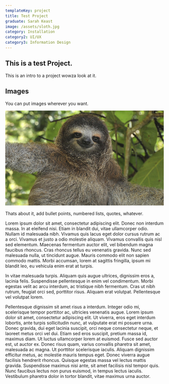 ```yaml
---
templateKey: project
title: Test Project
graduate: Sarah Keast
image: /assets/sloth.jpg
category: Installation
category2: UI/UX
category3: Information Design
---
```

## This is a test Project.

This is an intro to a project wowza look at it.

## Images

You can put images wherever you want. 

![whatever alt text its a sloth](../assets/sloth.jpg)

Thats about it, add bullet points, numbered lists, quotes, whatever.

Lorem ipsum dolor sit amet, consectetur adipiscing elit. Donec non interdum massa. In at eleifend nisi. Etiam in blandit dui, vitae ullamcorper odio. Nullam id malesuada nibh. Vivamus quis lacus eget dolor cursus rutrum ac a orci. Vivamus et justo a odio molestie aliquam. Vivamus convallis quis nisl sed elementum. Maecenas fermentum auctor elit, vel bibendum magna faucibus rhoncus. Cras rhoncus tellus eu venenatis gravida. Nunc sed malesuada nulla, ut tincidunt augue. Mauris commodo elit non sapien commodo mattis. Morbi accumsan, lorem at sagittis fringilla, ipsum mi blandit leo, eu vehicula enim erat at turpis.

In vitae malesuada turpis. Aliquam quis augue ultrices, dignissim eros a, lacinia felis. Suspendisse pellentesque in enim vel condimentum. Morbi egestas velit ac arcu interdum, ac tristique nibh fermentum. Cras ut nibh rutrum, feugiat orci sed, porttitor risus. Aliquam erat volutpat. Pellentesque vel volutpat lorem.

Pellentesque dignissim sit amet risus a interdum. Integer odio mi, scelerisque tempor porttitor ac, ultricies venenatis augue. Lorem ipsum dolor sit amet, consectetur adipiscing elit. Ut viverra, eros eget interdum lobortis, ante turpis sollicitudin nunc, at vulputate erat mi posuere urna. Donec gravida, dui eget lacinia suscipit, orci neque consectetur neque, et laoreet metus orci vel dui. Etiam sed eros suscipit, pretium massa id, maximus diam. Ut luctus ullamcorper lorem at euismod. Fusce sed auctor est, ut auctor ex. Donec risus quam, varius convallis pharetra sit amet, malesuada ac magna. Ut porttitor scelerisque iaculis. Aliquam dignissim efficitur metus, ac molestie mauris tempus eget. Donec viverra augue facilisis hendrerit rhoncus. Quisque egestas massa vel lectus mattis gravida. Suspendisse maximus nisi ante, sit amet facilisis nisl tempor quis. Nunc faucibus lectus non purus euismod, in tempus lectus iaculis. Vestibulum pharetra dolor in tortor blandit, vitae maximus urna auctor.
